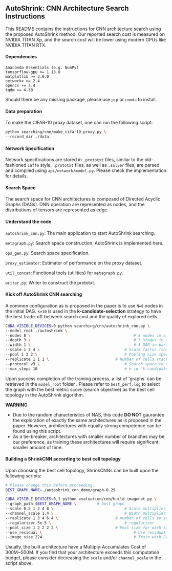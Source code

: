 ## AutoShrink: CNN Architecture Search Instructions

This README contains the instructions for CNN architecture search using the proposed AutoShrink method. Our reported search cost is measured on NVIDIA TITAN Xp, and the search cost will be lower using modern GPUs like NVIDIA TITAN RTX.

#### Dependencies
```pip
Anaconda Essentials (e.g. NumPy)
tensorflow-gpu >= 1.13.0
matplotlib >= 3.0.0
networkx >= 2.4
opencv >= 3.4
tqdm >= 4.38
```
Should there be any missing package, please use `pip` or `conda` to install.

#### Data preparation
To make the CIFAR-10 proxy dataset, one can run the following script:
```sh
python searching/cnn/make_cifar10_proxy.py \
--record_dir ./data
```

#### Network Specification
Network specifications are stored in `.prototxt` files, similar to the old-fashioned `caffe` style. `.prototxt` files, as well as `.solver` files, are parsed and compiled using `api/network/model.py`. Please check the implementation for details.

#### Search Space

The search space for CNN architectures is composed of Directed Acyclic Graphs (DAGs). DNN operation are represented as nodes, and the distributions of tensors are represented as edge.

#### Understand the code

`autoshrink_cnn.py`: The main application to start AutoShrink searching.

`metagraph.py`: Search space construction. AutoShrink is implemented here.

`ops_gen.py`: Search space specification.

`proxy_estimator`: Estimator of performance on the proxy dataset.

`util_concat`: Functional tools (utilities) for `metagraph.py`.

`writer.py`: Writer to construct the prototxt.

#### Kick off AutoShrink CNN searching

A common configuration as is proposed in the paper is to use `N=8` nodes in the initial DAG. `k=10` is used in the **k-candidate-selection** strategy to have the best trade-off between search cost and the quality of explored cells.

```sh
CUDA_VISIBLE_DEVICES=0 python searching/cnn/autoshrink_cnn.py \
--model_root ./autoshrink \
--nodes 8 \												# 8 nodes in a DAG
--depth 3 \												# 3 stages in total
--width 1 \												# 1 DAG in parallel per stage.
--scale 1 2 4 \										# Scale factor (channel width multiplier) for each stage
--pool 1 2 2 \										# Pooling size specification for each stage
--replicate 1 1 1 \								# Number of cells stacked in each stage
--protocol v3 \										# Search space to use.
--max_steps 10										# k in 'k-candidate selection strategy'
```

Upon success completion of the training process, a list of 'graphs' can be retrieved in the `model_root` folder . Please refer to `best_perf.log` to select the graph with the best metric score (search objective) as the best cell topology in the AutoShrink algorithm.

**WARNING**

* Due to the random characteristics of NAS, this code **DO NOT** gaurantee the exploration of exactly the same architectures as is proposed in the paper. However, architectures with equally strong competence can be found using this script.
* As a tie-breaker, architectures with smaller number of branches may be our preference, as training these architectures will require significant smaller amount of time.

#### Building a ShrinkCNN according to best cell topology

Upon choosing the best cell topology, ShrinkCNNs can be built upon the following scripts:

```sh
# Please change this before proceeding.
BEST_GRAPH_NAME=./autoshrink_cnn_demo/graph-0.29

CUDA_VISIBLE_DEVICES=0,1 python evaluation/cnn/build_imagenet.py \
--graph_path $BEST_GRAPH_NAME \			# best graph
--scale 0.5 1 2 4 8 \								# Scale multiplier for each stage
--channel_scale 1.4 \								# Width multiplier
--replicate 1 3 4 6 4 \							# number of cells to stack in each stage
--regularizer 5e-5 \								# regularizer
--pool_size 1 2 2 2 2 \							# Pool size for each stage
--use_residual \										# Use residual connection to connect each cell
--image_size 224										# Train with 224x224 images
```

Usually, the built architecture have a Multiply-Accumulates Cost of 300M~500M. If you find that your architecture exceeds this computation budget, please consider decreasing the `scale` and/or `channel_scale` in the script above.